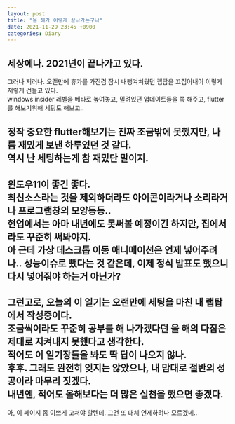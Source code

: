 ```yaml
---
layout: post
title: "올 해가 이렇게 끝나가는구나"
date: 2021-11-29 23:45 +0900
categories: Diary
---
```


세상에나. 2021년이 끝나가고 있다.  
---  
  
그러나 저러나. 오랜만에 휴가를 가진겸 잠시 내팽겨쳐뒀던 랩탑을 끄집어내어 이렇게 저렇게 건들고 있다.  
windows insider 레벨을 베타로 높여놓고, 밀려있던 업데이트들을 쭉 해주고, flutter를 해보기위해 세팅도 해보고..  
  
정작 중요한 flutter해보기는 진짜 조금밖에 못했지만, 나름 재밌게 보낸 하루였던 것 같다.  
역시 난 세팅하는게 참 재밌단 말이지.  
---  
  
윈도우11이 좋긴 좋다.  
최신소스라는 것을 제외하더라도 아이콘이라거나 소리라거나 프로그램창의 모양등등..  
현업에서는 아마 내년에도 못써볼 예정이긴 하지만, 집에서라도 꾸준히 써봐야지.  
아 근데 가상 데스크톱 이동 애니메이션은 언제 넣어주려나.. 성능이슈로 뺐다는 것 같은데, 이제 정식 발표도 했으니 다시 넣어줘야 하는거 아닌가?  
---  
  
그런고로, 오늘의 이 일기는 오랜만에 세팅을 마친 내 랩탑에서 작성중이다.  
조금씩이라도 꾸준히 공부를 해 나가겠다던 올 해의 다짐은 제대로 지켜내지 못했다고 생각한다.  
적어도 이 일기장들을 봐도 딱 답이 나오지 않나.  
후후. 그래도 완전히 잊지는 않았으나, 내 맘대로 절반의 성공이라 마무리 짓겠다.  
내년엔, 적어도 올해보다는 더 많은 실천을 했으면 좋겠다.  
---  
  
아, 이 페이지 좀 이쁘게 고쳐야 할텐데. 그건 또 대체 언제하려나 모르겠네..  